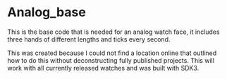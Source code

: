 # Analog_base

This is the base code that is needed for an analog watch face, it includes three hands of different lengths and ticks every second. 

This was created because I could not find a location online that outlined how to do this without deconstructing fully published projects. This will work with all currently released watches and was built with SDK3. 

